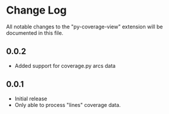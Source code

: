 # Change Log
All notable changes to the "py-coverage-view" extension will be documented in this file.

## 0.0.2
- Added support for coverage.py arcs data

## 0.0.1
- Initial release
- Only able to process "lines" coverage data.